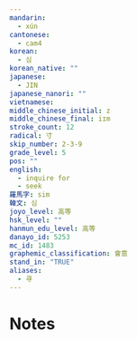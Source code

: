 ```yaml
---
mandarin:
  - xún
cantonese:
  - cam4
korean:
  - 심
korean_native: ""
japanese:
  - JIN
japanese_nanori: ""
vietnamese:
middle_chinese_initial: z
middle_chinese_final: iɪm
stroke_count: 12
radical: 寸
skip_number: 2-3-9
grade_level: 5
pos: ""
english:
  - inquire for
  - seek
羅馬字: sim
韓文: 심
joyo_level: 高等
hsk_level: ""
hanmun_edu_level: 高等
danayo_id: 5253
mc_id: 1483
graphemic_classification: 會意
stand_in: "TRUE"
aliases:
  - 寻
---
```


# Notes
